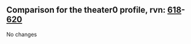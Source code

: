 ## Comparison for the theater0 profile, rvn: [618](https://github.com/PRO100KatYT/FortniteProfileRevisions/tree/main/profiles/theater0/618%20theater0.json)-[620](https://github.com/PRO100KatYT/FortniteProfileRevisions/tree/main/profiles/theater0/620%20theater0.json)

No changes
